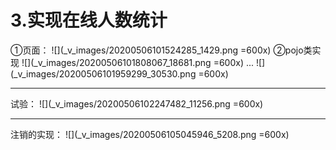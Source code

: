 # 3.实现在线人数统计
①页面：
![](_v_images/20200506101524285_1429.png =600x)
②pojo类实现
![](_v_images/20200506101808067_18681.png =600x)
...
![](_v_images/20200506101959299_30530.png =600x)
***
试验：
![](_v_images/20200506102247482_11256.png =600x)
***
注销的实现：
![](_v_images/20200506105045946_5208.png =600x)


